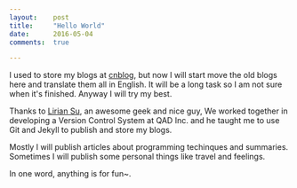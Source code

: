 ```yaml
---
layout:    post
title:     "Hello World"
date:      2016-05-04
comments:  true

---
```


I used to store my blogs at [cnblog][1], but now I will start move the old blogs here and translate them all in English. It will be a long task so I am not sure when it's finished. Anyway I will try my best.

Thanks to [Lirian Su][2], an awesome geek and nice guy, We worked together in developing a Version Control System at QAD Inc. and he taught me to use Git and Jekyll to publish and store my blogs.

Mostly I will publish articles about programming techinques and summaries. Sometimes I will publish some personal things like travel and feelings.

In one word, anything is for fun~.

[1]: http://www.cnblogs.com/Raymond-Yang/
[2]: http://www.liriansu.com/
